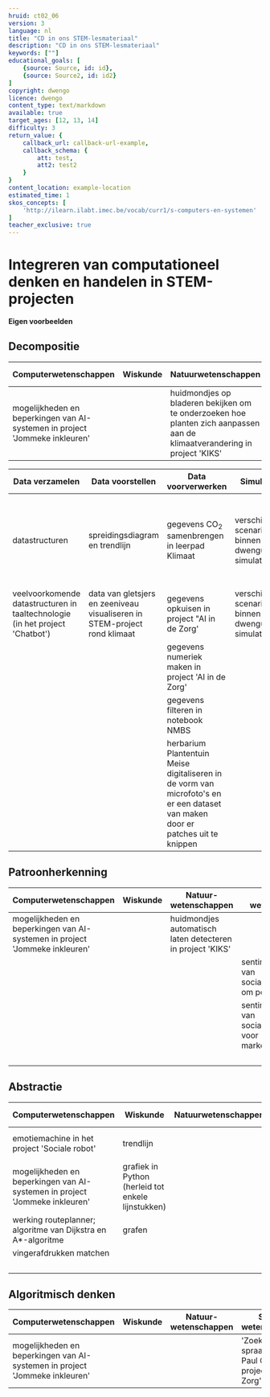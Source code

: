 ```yaml
---
hruid: ct02_06
version: 3
language: nl
title: "CD in ons STEM-lesmateriaal"
description: "CD in ons STEM-lesmateriaal"
keywords: [""]
educational_goals: [
    {source: Source, id: id}, 
    {source: Source2, id: id2}
]
copyright: dwengo
licence: dwengo
content_type: text/markdown
available: true
target_ages: [12, 13, 14]
difficulty: 3
return_value: {
    callback_url: callback-url-example,
    callback_schema: {
        att: test,
        att2: test2
    }
}
content_location: example-location
estimated_time: 1
skos_concepts: [
    'http://ilearn.ilabt.imec.be/vocab/curr1/s-computers-en-systemen'
]
teacher_exclusive: true
---
```

# Integreren van computationeel denken en handelen in STEM-projecten 

**Eigen voorbeelden**

## Decompositie

|**Computerwetenschappen**|**Wiskunde**|**Natuurwetenschappen**|**Sociale wetenschappen**|**Taal en kunst**|
|------------------------|-----|-------|----------------------------|------------|
|mogelijkheden en beperkingen van AI-systemen in project 'Jommeke inkleuren'||huidmondjes op bladeren bekijken om te onderzoeken hoe planten zich aanpassen aan de klimaatverandering in project 'KIKS'|'Zoektocht naar spraak' (naar Paul Curzon) in project 'AI in de Zorg'|sentimentanalyse (score i.p.v. sentiment)|

| Data verzamelen | Data voorstellen | Data voorverwerken | Simuleren | Inzicht in tools |
|---|---|---|---|---|
| datastructuren | spreidingsdiagram en trendlijn | gegevens CO<sub>2</sub> samenbrengen in leerpad Klimaat | verschillende scenario's binnen dwenguino simulator | begrijpen waarom beslissingsboom soms wordt verkozen boven een diep neuraal netwerk (zie project AI in de Zorg) |
| veelvoorkomende datastructuren in taaltechnologie (in het project 'Chatbot') | data van gletsjers en zeeniveau visualiseren in STEM-project rond klimaat | gegevens opkuisen in project "AI in de Zorg' | verschillende scenario's binnen dwenguino simulator |  |
|  |  | gegevens numeriek maken in project 'AI in de Zorg' |  |  |
|  |  | gegevens filteren in notebook NMBS |  |  |
|  |  | herbarium Plantentuin Meise digitaliseren in de vorm van microfoto's en er een dataset van maken door er patches uit te knippen |  |  |

## Patroonherkenning

|**Computerwetenschappen**|**Wiskunde**|**Natuur- wetenschappen**|**Sociale wetenschappen**|**Taal en kunst**|
|------------------------|-----|-------|----------------------------|------------|
|mogelijkheden en beperkingen van AI-systemen in project 'Jommeke inkleuren'||huidmondjes automatisch laten detecteren in project 'KIKS'||'Zoektocht naar spraak' (naar Paul Curzon) in project 'AI in de Zorg'|sentimentanalyse vs. cyberpestdetectie|
||||sentimentanalyse van socialemediaposts om politieke redenen|auteursherkenning|
||||sentimentanalyse van socialemediaposts voor marketingdoeleinden|profilering|
|||||HR|

## Abstractie

|**Computerwetenschappen**|**Wiskunde**|**Natuurwetenschappen**|**Sociale wetenschappen**|**Taal en kunst**|
|------------------------|-----|-------|----------------------------|------------|
|emotiemachine in het project 'Sociale robot'|trendlijn||emotiemachine in het project 'Sociale robot'|ChatGPT (vectoren i.p.v. zinnen)|
|mogelijkheden en beperkingen van AI-systemen in project 'Jommeke inkleuren'|grafiek in Python (herleid tot enkele lijnstukken)||'Zoektocht naar spraak' (naar Paul Curzon) in project 'AI in de Zorg'|auteursherkenning|
|werking routeplanner; algoritme van Dijkstra en A*-algoritme|grafen|||sentimentanalyse (score i.p.v. sentiment)|
|vingerafdrukken matchen|||| profilering|
|||||HR|


## Algoritmisch denken

|**Computerwetenschappen**|**Wiskunde**|**Natuur- wetenschappen**|**Sociale wetenschappen**|**Taal en kunst**|
|------------------------|-----|-------|----------------------------|------------|
|mogelijkheden en beperkingen van AI-systemen in project 'Jommeke inkleuren'|||'Zoektocht naar spraak' (naar Paul Curzon) in project 'AI in de Zorg'|sentimentanalyse (score i.p.v. sentiment)|


